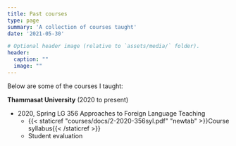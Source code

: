 ```yaml
---
title: Past courses
type: page
summary: 'A collection of courses taught'
date: '2021-05-30'

# Optional header image (relative to `assets/media/` folder).
header:
  caption: ""
  image: ""
---
```


Below are some of the courses I taught:

**Thammasat University** (2020 to present)

- 2020, Spring LG 356 Approaches to Foreign Language Teaching
  - {{< staticref "courses/docs/2-2020-356syl.pdf" "newtab" >}}Course syllabus{{< /staticref >}} 
  - Student evaluation
